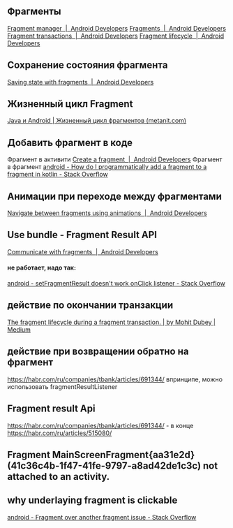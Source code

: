 ## Фрагменты
[Fragment manager  |  Android Developers](https://developer.android.com/guide/fragments/fragmentmanager)
[Fragments  |  Android Developers](https://developer.android.com/guide/fragments)
[Fragment transactions  |  Android Developers](https://developer.android.com/guide/fragments/transactions)
[Fragment lifecycle  |  Android Developers](https://developer.android.com/guide/fragments/lifecycle)
## Сохранение состояния фрагмента
[Saving state with fragments  |  Android Developers](https://developer.android.com/guide/fragments/saving-state)
## Жизненный цикл Fragment
[Java и Android | Жизненный цикл фрагментов (metanit.com)](https://metanit.com/java/android/8.3.php)
## Добавить фрагмент в коде
Фрагмент в активити
[Create a fragment  |  Android Developers](https://developer.android.com/guide/fragments/create)
Фрагмент в фрагмент
[android - How do I programmatically add a fragment to a fragment in kotlin - Stack Overflow](https://stackoverflow.com/questions/66583326/how-do-i-programmatically-add-a-fragment-to-a-fragment-in-kotlin)
## Анимации при переходе между фрагментами
[Navigate between fragments using animations  |  Android Developers](https://developer.android.com/guide/fragments/animate)
## Use bundle -  Fragment Result API
[Communicate with fragments  |  Android Developers](https://developer.android.com/guide/fragments/communicate)
#### не работает, надо так:
[android - setFragmentResult doesn't work onClick listener - Stack Overflow](https://stackoverflow.com/questions/66248802/setfragmentresult-doesnt-work-onclick-listener)

## действие по окончании транзакции
[The fragment lifecycle during a fragment transaction. | by Mohit Dubey | Medium](https://medium.com/@mohit2656422/android-the-fragment-lifecycle-during-a-fragment-transaction-188c2df05238)
## действие при возвращении обратно на фрагмент
https://habr.com/ru/companies/tbank/articles/691344/
впринципе, можно использовать fragmentResultListener
## Fragment result Api
https://habr.com/ru/companies/tbank/articles/691344/ - в конце
https://habr.com/ru/articles/515080/
## Fragment MainScreenFragment{aa31e2d} (41c36c4b-1f47-41fe-9797-a8ad42de1c3c) not attached to an activity.
## why underlaying fragment is clickable
[android - Fragment over another fragment issue - Stack Overflow](https://stackoverflow.com/questions/10389620/fragment-over-another-fragment-issue)